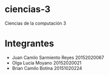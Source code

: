 # ciencias-3
Ciencias de la computación 3

# Integrantes
* Juan Camilo Sarmiento Reyes 20152020067
* Olga Lucia Moyano           20152020021
* Brian Camilo Botina         20151020224
